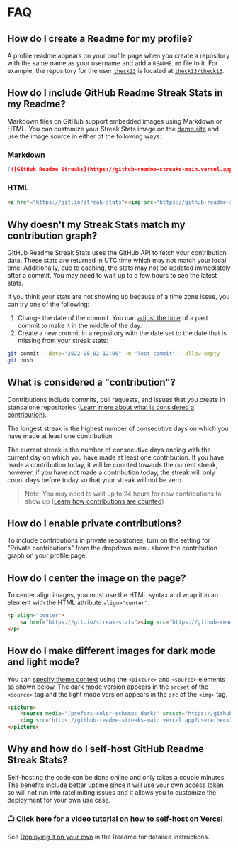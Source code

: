 # FAQ

## How do I create a Readme for my profile?

A profile readme appears on your profile page when you create a repository with the same name as your username and add a `README.md` file to it. For example, the repository for the user [`theck13`](https://github.com/theck13) is located at [`theck13/theck13`](https://github.com/theck13/theck13).

## How do I include GitHub Readme Streak Stats in my Readme?

Markdown files on GitHub support embedded images using Markdown or HTML. You can customize your Streak Stats image on the [demo site](https://github-readme-streaks-main.vercel.app/demo/) and use the image source in either of the following ways:

### Markdown

```md
[![GitHub Readme Streaks](https://github-readme-streaks-main.vercel.app/demo/?user=theck13)](https://github-readme-streaks-main.vercel.app/demo/?user=theck13)
```

### HTML

<!-- prettier-ignore-start -->
```html
<a href="https://git.io/streak-stats"><img src="https://github-readme-streaks-main.vercel.app?user=theck13"/></a>
```
<!-- prettier-ignore-end -->

## Why doesn't my Streak Stats match my contribution graph?

GitHub Readme Streak Stats uses the GitHub API to fetch your contribution data. These stats are returned in UTC time which may not match your local time. Additionally, due to caching, the stats may not be updated immediately after a commit. You may need to wait up to a few hours to see the latest stats.

If you think your stats are not showing up because of a time zone issue, you can try one of the following:

1. Change the date of the commit. You can [adjust the time](https://codewithhugo.com/change-the-date-of-a-git-commit/) of a past commit to make it in the middle of the day.
2. Create a new commit in a repository with the date set to the date that is missing from your streak stats:

```bash
git commit --date="2022-08-02 12:00" -m "Test commit" --allow-empty
git push
```

## What is considered a "contribution"?

Contributions include commits, pull requests, and issues that you create in standalone repositories ([Learn more about what is considered a contribution](https://docs.github.com/articles/why-are-my-contributions-not-showing-up-on-my-profile)).

The longest streak is the highest number of consecutive days on which you have made at least one contribution.

The current streak is the number of consecutive days ending with the current day on which you have made at least one contribution. If you have made a contribution today, it will be counted towards the current streak, however, if you have not made a contribution today, the streak will only count days before today so that your streak will not be zero.

> Note: You may need to wait up to 24 hours for new contributions to show up ([Learn how contributions are counted](https://docs.github.com/articles/why-are-my-contributions-not-showing-up-on-my-profile))

## How do I enable private contributions?

To include contributions in private repositories, turn on the setting for "Private contributions" from the dropdown menu above the contribution graph on your profile page.

## How do I center the image on the page?

To center align images, you must use the HTML syntax and wrap it in an element with the HTML attribute `align="center"`.

<!-- prettier-ignore-start -->
```html
<p align="center">
    <a href="https://git.io/streak-stats"><img src="https://github-readme-streaks-main.vercel.app?user=theck13"/></a>
</p>
```
<!-- prettier-ignore-end -->

## How do I make different images for dark mode and light mode?

You can [specify theme context](https://github.blog/changelog/2022-05-19-specify-theme-context-for-images-in-markdown-beta/) using the `<picture>` and `<source>` elements as shown below. The dark mode version appears in the `srcset` of the `<source>` tag and the light mode version appears in the `src` of the `<img>` tag.

<!-- prettier-ignore-start -->
```html
<picture>
    <source media="(prefers-color-scheme: dark)" srcset="https://github-readme-streaks-main.vercel.app?user=theck13&theme=dark" />
    <img src="https://github-readme-streaks-main.vercel.app?user=theck13&theme=default" />
</picture>
```
<!-- prettier-ignore-end -->

## Why and how do I self-host GitHub Readme Streak Stats?

Self-hosting the code can be done online and only takes a couple minutes. The benefits include better uptime since it will use your own access token so will not run into ratelimiting issues and it allows you to customize the deployment for your own use case.

### [📺 Click here for a video tutorial on how to self-host on Vercel](https://www.youtube.com/watch?v=maoXtlb8t44)

See [Deploying it on your own](https://github.com/theck13/github-readme-streaks?tab=readme-ov-file#-deploying-it-on-your-own) in the Readme for detailed instructions.

